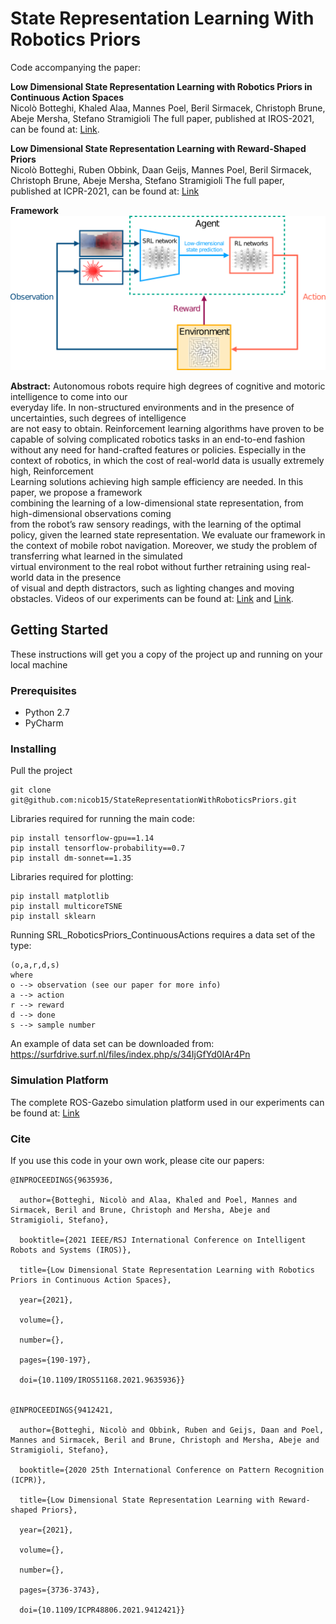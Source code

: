 # State Representation Learning With Robotics Priors

Code accompanying the paper:

**Low Dimensional State Representation Learning with Robotics Priors in Continuous Action Spaces**\
Nicolò Botteghi, Khaled Alaa, Mannes Poel, Beril Sirmacek, Christoph Brune, Abeje Mersha, Stefano Stramigioli
The full paper, published at IROS-2021, can be found at: [Link](https://ieeexplore.ieee.org/abstract/document/9635936).

**Low Dimensional State Representation Learning with Reward-Shaped Priors**\
Nicolò Botteghi, Ruben Obbink, Daan Geijs, Mannes Poel, Beril Sirmacek, Christoph Brune, Abeje Mersha, Stefano Stramigioli
The full paper, published at ICPR-2021, can be found at: [Link](https://ieeexplore.ieee.org/abstract/document/9412421)

**Framework**
![alt text](imgs/framework.png)

**Abstract:** 
Autonomous  robots  require  high  degrees  of  cognitive   and   motoric   intelligence to   come   into   our   
everyday life. 
In  non-structured  environments  and  in  the  presence  of uncertainties, such   degrees   of   intelligence   
are   not   easy   to obtain.  Reinforcement  learning  algorithms  have  proven  to  be capable of solving complicated 
robotics tasks in an end-to-end fashion without any need for hand-crafted features or policies. Especially  in  the  
context  of  robotics,  in  which  the  cost  of  real-world  data  is  usually  extremely  high,  Reinforcement  
Learning solutions  achieving  high  sample  efficiency  are  needed.  In  this paper,  we  propose  a  framework  
combining  the  learning  of a  low-dimensional  state  representation,  from  high-dimensional observations  coming  
from  the  robot’s  raw  sensory  readings, with the learning of the optimal policy, given the learned state 
representation. We  evaluate  our  framework  in  the  context  of mobile  robot  navigation. Moreover, we study the problem of transferring what  learned  in  the  simulated  
virtual  environment  to  the  real robot  without  further  retraining  using  real-world  data  in  the presence   
of   visual   and   depth   distractors, such   as   lighting changes and moving obstacles. 
Videos of our experiments can be  found  at: [Link](https://youtu.be/rUdGPKr2Wuo) and [Link](https://youtu.be/dgWxmfSv95U).


## Getting Started

These instructions will get you a copy of the project up and running on your local machine

### Prerequisites

* Python 2.7
* PyCharm

### Installing

Pull the project
```
git clone git@github.com:nicob15/StateRepresentationWithRoboticsPriors.git 
```

Libraries required for running the main code:
```
pip install tensorflow-gpu==1.14
pip install tensorflow-probability==0.7
pip install dm-sonnet==1.35
```
Libraries required for plotting:
```
pip install matplotlib
pip install multicoreTSNE
pip install sklearn
```
Running SRL_RoboticsPriors_ContinuousActions requires a data set of the type:
```
(o,a,r,d,s)
where
o --> observation (see our paper for more info)
a --> action
r --> reward
d --> done
s --> sample number
```
An example of data set can be downloaded from: https://surfdrive.surf.nl/files/index.php/s/34IjGfYd0IAr4Pn

### Simulation Platform
The complete ROS-Gazebo simulation platform used in our experiments can be found at: [Link](https://github.com/KhMustafa/SRL-with-robotics-priors)

### Cite
If you use this code in your own work, please cite our papers:
```
@INPROCEEDINGS{9635936,

  author={Botteghi, Nicolò and Alaa, Khaled and Poel, Mannes and Sirmacek, Beril and Brune, Christoph and Mersha, Abeje and Stramigioli, Stefano},

  booktitle={2021 IEEE/RSJ International Conference on Intelligent Robots and Systems (IROS)}, 

  title={Low Dimensional State Representation Learning with Robotics Priors in Continuous Action Spaces}, 

  year={2021},

  volume={},

  number={},

  pages={190-197},

  doi={10.1109/IROS51168.2021.9635936}}


@INPROCEEDINGS{9412421,

  author={Botteghi, Nicolò and Obbink, Ruben and Geijs, Daan and Poel, Mannes and Sirmacek, Beril and Brune, Christoph and Mersha, Abeje and Stramigioli, Stefano},

  booktitle={2020 25th International Conference on Pattern Recognition (ICPR)}, 

  title={Low Dimensional State Representation Learning with Reward-shaped Priors}, 

  year={2021},

  volume={},

  number={},

  pages={3736-3743},

  doi={10.1109/ICPR48806.2021.9412421}}

```

